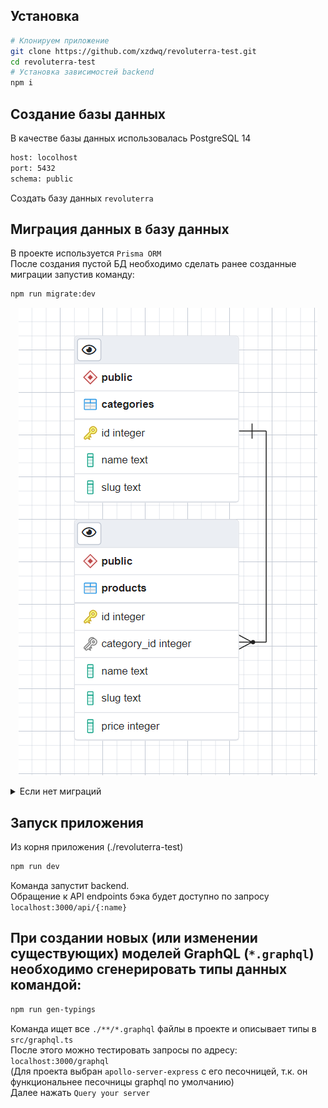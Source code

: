 ## Установка

```bash
# Клонируем приложение
git clone https://github.com/xzdwq/revoluterra-test.git
cd revoluterra-test
# Установка зависимостей backend
npm i
```

## Создание базы данных
В качестве базы данных использовалась PostgreSQL 14
```bash
host: locolhost
port: 5432
schema: public
```
Создать базу данных `revoluterra`  

## Миграция данных в базу данных
В проекте используется `Prisma ORM`  
После создания пустой БД необходимо сделать ранее созданные миграции запустив команду:  
```bash
npm run migrate:dev
```
<p align="center">
  <img src="assets/ER.png">
</p>

<details>
<summary>Если нет миграций</summary>
  
Если миграций нет (в `./prisma/` нет папки `migrations`), то необходимо их создать:  
1. Опишите будущие таблицы в `./prisma/schema.prisma`  
2. Проинициализируйте миграцию  

```bush
npm run migrate:dev:create
```  

(это создаст файл миграции, но не применит его)  
3. Откройте созданный `migration.sql` файл из вновь созданной миграции (`./prisma/migrations/{num}_{name}/migration.sql`)  
4. Допишите/измените свои исполняемые SQL запросы, например  

```bush
INSERT INTO "Post" ("title", "content", "published", "authorId") VALUES
  ('test title', 'test text', true, 2);
```    

5. Примените миграцию  
```bush
npm run migrate:dev
```  
6. В результате создадуться таблицы и вставятся данные в БД  

</details>

## Запуск приложения
Из корня приложения (./revoluterra-test)
```bash
npm run dev
```
Команда запустит backend.  
Обращение к API endpoints бэка будет доступно по запросу `localhost:3000/api/{:name}`  

## При создании новых (или изменении существующих) моделей GraphQL (`*.graphql`) необходимо сгенерировать типы данных командой:
```bash
npm run gen-typings
```
Команда ищет все `./**/*.graphql` файлы в проекте и описывает типы в `src/graphql.ts`  
После этого можно тестировать запросы по адресу:  
`localhost:3000/graphql`  
(Для проекта выбран `apollo-server-express` с его песочницей, т.к. он функциональнее песочницы graphql по умолчанию)  
Далее нажать `Query your server`  
